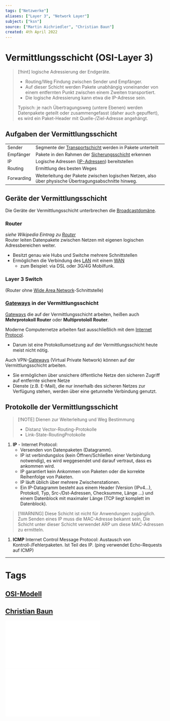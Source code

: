 ```yaml
---
tags: ["Netzwerke"]
aliases: ["Layer 3", "Network Layer"]
subject: ["ksn"]
source: ["Martin Aichriedler", "Christian Baun"]
created: 4th April 2022
---
```


# Vermittlungsschicht (OSI-Layer 3)

> [!hint] logische Adressierung der Endgeräte.
> - Routing/Weg Findung zwischen Sender und Empfänger.
> - Auf dieser Schicht werden Pakete unabhängig voneinander von einem entfernten Punkt zwischen einem Zweiten transportiert.
> - Die logische Adressierung kann etwa die IP-Adresse sein.
> 
> Typisch: je nach Übertragungsweg (untere Ebenen) werden Datenpakete geteilt oder zusammengefasst (daher auch gepuffert), es wird ein Paket-Header mit Quelle-/Ziel-Adresse angehängt.

## Aufgaben der Vermittlungsschicht

|            |                                                                                                        |
| ---------- | ------------------------------------------------------------------------------------------------------ |
| Sender     | Segmente der [Transportschicht](Transportschicht.md) werden in Pakete unterteilt                       |
| Empfänger  | Pakete in den Rahmen der [Sicherungsschicht](Sicherungsschicht.md) erkennen                            |
| IP         | Logische Adressen ([IP-Adressen](Internet%20Protocol.md)) bereitstellen                     |
| Routing    | Ermittlung des besten Weges                                                                            |
| Forwarding | Weiterleitung der Pakete zwischen logischen Netzen, also über physische Übertragungsabschnitte hinweg. |

## Geräte der Vermittlungsschicht

Die Geräte der Vermittlungsschicht unterbrechen die [Broadcastdomäne](Broadcastdomäne.md).

### Router

*siehe Wikipedia Eintrag zu [Router](https://de.wikipedia.org/wiki/Router)*  
Router leiten Datenpakete zwischen Netzen mit eigenen logischen Adressbereichen weiter.
- Besitzt genau wie Hubs und Switche mehrere Schnittstellen
- Ermöglichen die Verbindung des [LAN](Local%20Area%20Network.md) mit einem [WAN](Wide%20Area%20Network.md)
	- zum Beispiel: via DSL oder 3G/4G Mobilfunk.

### Layer 3 Switch

(Router ohne [Wide Area Network](Wide%20Area%20Network.md)-Schnittstelle)

### [Gateways](Gateway.md) in der Vermittlungsschicht

[Gateways](Gateway.md) die auf der Vermittlungsschicht arbeiten, heißen auch **Mehrprotokoll Router** oder **Multiprotololl Router**.

Moderne Computernetze arbeiten fast ausschließlich mit dem [Internet Protocol](Internet%20Protocol.md).
- Darum ist eine Protokollumsetzung auf der Vermittlungsschicht heute meist nicht nötig.

Auch VPN-[Gateways](Gateway.md) (Virtual Private Network) können auf der Vermittlungsschicht arbeiten.
 - Sie ermöglichen über unsichere öffentliche Netze den sicheren Zugriff auf entfernte sichere Netze
 - Dienste (z.B. E-Mail), die nur innerhalb des sicheren Netzes zur Verfügung stehen, werden über eine getunnelte Verbindung genutzt.

## Protokolle der Vermittlungsschicht

> [!NOTE] Dienen zur Weiterleitung und Weg Bestimmung
> - Distanz Vector-Routing-Protokolle
> - Link-State-RoutingProtokolle

1. **IP** - Internet Protocol:
	- Versenden von Datenpaketen (Datagramm).
	- IP ist verbindungslos (kein Öffnen/Schließen einer Verbindung notwendig), es wird weggesendet und darauf vertraut, dass es ankommen wird.
	- IP garantiert kein Ankommen von Paketen oder die korrekte Reihenfolge von Paketen.
	- IP läuft üblich über mehrere Zwischenstationen.
	- Ein IP-Datagramm besteht aus einem Header (Version (IPv4…), Protokoll, Typ, Src-/Dst-Adressen, Checksumme, Länge …) und einem Datenblock mit maximaler Länge (TCP liegt komplett im Datenblock).

> [!WARNING] Diese Schicht ist nicht für Anwendungen zugänglich. Zum Senden eines IP muss die MAC-Adresse bekannt sein, Die Schicht unter dieser Schicht verwendet ARP um diese MAC-Adressen zu ermitteln.

1. **ICMP**	Internet Control Message Protocol: Austausch von Kontroll-/Fehlerpaketen. Ist Teil des IP. (ping verwendet Echo-Requests auf ICMP)





---

# Tags

## [OSI-Modell](OSI-Modell.md)

## [Christian Baun](http://www.christianbaun.de/)

![7-FS_ComputerNetze](assets/Christian-Baun-pdf/7-FS_ComputerNetze.pdf)  
![8-FS_ComputerNetze](assets/Christian-Baun-pdf/8-FS_ComputerNetze.pdf)
